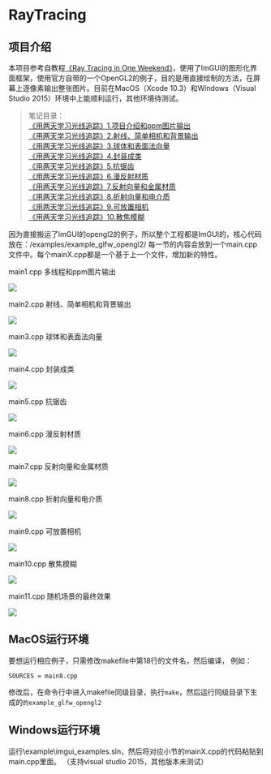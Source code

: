 # RayTracing
## 项目介绍
本项目参考自教程[《Ray Tracing in One Weekend》](https://raytracing.github.io/books/RayTracingInOneWeekend.html)，使用了ImGUI的图形化界面框架，使用官方自带的一个OpenGL2的例子，目的是用直接绘制的方法，在屏幕上逐像素输出整张图片。目前在MacOS（Xcode 10.3）和Windows（Visual Studio 2015）环境中上能顺利运行，其他环境待测试。


> 笔记目录：<br>
> [《用两天学习光线追踪》1.项目介绍和ppm图片输出](https://blog.csdn.net/MASILEJFOAISEGJIAE/article/details/104601464)<br>
> [《用两天学习光线追踪》2.射线、简单相机和背景输出](https://blog.csdn.net/masilejfoaisegjiae/article/details/104614268)<br>
> [《用两天学习光线追踪》3.球体和表面法向量](https://blog.csdn.net/masilejfoaisegjiae/article/details/104614303)<br>
> [《用两天学习光线追踪》4.封装成类](https://blog.csdn.net/masilejfoaisegjiae/article/details/104614323)<br>
> [《用两天学习光线追踪》5.抗锯齿](https://blog.csdn.net/masilejfoaisegjiae/article/details/104614372)<br>
> [《用两天学习光线追踪》6.漫反射材质](https://blog.csdn.net/masilejfoaisegjiae/article/details/104614582)<br>
> [《用两天学习光线追踪》7.反射向量和金属材质](https://blog.csdn.net/masilejfoaisegjiae/article/details/104614921)<br>
> [《用两天学习光线追踪》8.折射向量和电介质](https://blog.csdn.net/masilejfoaisegjiae/article/details/104614953)<br>
> [《用两天学习光线追踪》9.可放置相机](https://blog.csdn.net/masilejfoaisegjiae/article/details/104614989)<br>
> [《用两天学习光线追踪》10.散焦模糊](https://blog.csdn.net/masilejfoaisegjiae/article/details/104615003)<br>


因为直接搬运了ImGUI的opengl2的例子，所以整个工程都是ImGUI的，核心代码放在：/examples/example_glfw_opengl2/
每一节的内容会放到一个main.cpp文件中。每个mainX.cpp都是一个基于上一个文件，增加新的特性。

main1.cpp 多线程和ppm图片输出

<img src = "https://img-blog.csdnimg.cn/20200224215545946.gif">

main2.cpp 射线、简单相机和背景输出

<img src = "https://img-blog.csdnimg.cn/20200225175003661.png">

main3.cpp 球体和表面法向量

<img src = "https://img-blog.csdnimg.cn/20200225205810947.png">

main4.cpp 封装成类

<img src = "https://img-blog.csdnimg.cn/20200226174541161.png?">

main5.cpp 抗锯齿

<img src = "https://img-blog.csdnimg.cn/20200226192557768.png">



main6.cpp 漫反射材质

<img src = "https://img-blog.csdnimg.cn/20200226204757396.png">

main7.cpp 反射向量和金属材质

<img src = "https://img-blog.csdnimg.cn/20200227105212838.png">

main8.cpp 折射向量和电介质

<img src = "https://img-blog.csdnimg.cn/20200227163304126.png">

main9.cpp 可放置相机

<img src = "https://img-blog.csdnimg.cn/2020022719201438.gif">

main10.cpp 散焦模糊

<img src = "https://img-blog.csdnimg.cn/20200301211843200.gif">

main11.cpp 随机场景的最终效果

<img src = "https://img-blog.csdnimg.cn/20200301221558173.png">



## MacOS运行环境

要想运行相应例子，只需修改makefile中第18行的文件名，然后编译，
例如：

```
SOURCES = main8.cpp
```
修改后，在命令行中进入makefile同级目录，执行`make`，然后运行同级目录下生成的`的example_glfw_opengl2`

## Windows运行环境
运行\example\imgui_examples.sln，然后将对应小节的mainX.cpp的代码粘贴到main.cpp里面。
（支持visual studio 2015，其他版本未测试）
